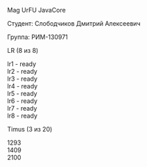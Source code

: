 Mag UrFU JavaCore

Студент: Слободчиков Дмитрий Алексеевич

Группа: РИМ-130971

LR (8 из 8)

lr1 - ready\
lr2 - ready\
lr3 - ready\
lr4 - ready\
lr5 - ready\
lr6 - ready\
lr7 - ready\
lr8 - ready


Timus (3 из 20)

1293\
1409\
2100
